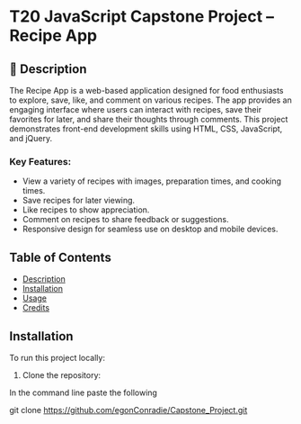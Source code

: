 # T20 JavaScript Capstone Project – Recipe App

## 📌 Description

The Recipe App is a web-based application designed for food enthusiasts to explore, save, like, and comment on various recipes. The app provides an engaging interface where users can interact with recipes, save their favorites for later, and share their thoughts through comments. This project demonstrates front-end development skills using HTML, CSS, JavaScript, and jQuery.

### Key Features:

- View a variety of recipes with images, preparation times, and cooking times.
- Save recipes for later viewing.
- Like recipes to show appreciation.
- Comment on recipes to share feedback or suggestions.
- Responsive design for seamless use on desktop and mobile devices.

## Table of Contents

- [Description](#-description)
- [Installation](#-installation)
- [Usage](#-usage)
- [Credits](#-credits)

## Installation

To run this project locally:

1. Clone the repository:

In the command line paste the following

git clone https://github.com/egonConradie/Capstone_Project.git

```

```
